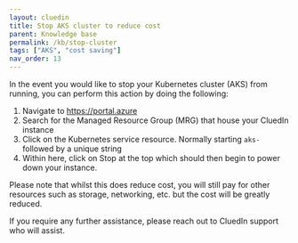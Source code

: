 ```yaml
---
layout: cluedin
title: Stop AKS cluster to reduce cost
parent: Knowledge base
permalink: /kb/stop-cluster
tags: ["AKS", "cost saving"]
nav_order: 13
---
```


In the event you would like to stop your Kubernetes cluster (AKS) from running, you can perform this action by doing the following:

1. Navigate to https://portal.azure
1. Search for the Managed Resource Group (MRG) that house your CluedIn instance
1. Click on the Kubernetes service resource. Normally starting `aks-` followed by a unique string
1. Within here, click on Stop at the top which should then begin to power down your instance.

Please note that whilst this does reduce cost, you will still pay for other resources such as storage, networking, etc. but the cost will be greatly reduced.

If you require any further assistance, please reach out to CluedIn support who will assist.